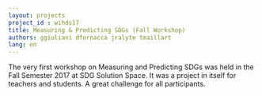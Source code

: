 ```yaml
---
layout: projects
project_id : wihds17
title: Measuring & Predicting SDGs (Fall Workshop)
authors: ggiuliani dfornacca jralyte tmaillart
lang: en
---
```


The very first workshop on Measuring and Predicting SDGs was held in the Fall Semester 2017 at SDG Solution Space. It was a project in itself for teachers and students. A great challenge for all participants.

<!--more-->
